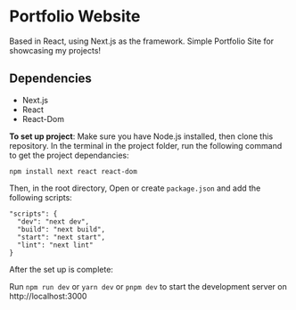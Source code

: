 # Portfolio Website

Based in React, using Next.js as the framework. Simple Portfolio Site for showcasing my projects!

## Dependencies 

* Next.js 
* React 
* React-Dom

**To set up project**: Make sure you have Node.js installed, then clone this repository. In the terminal in the project folder, run the following command to get the project dependancies: 

```npm install next react react-dom```


Then, in the root directory, Open or create `package.json` and add the following scripts:

```
"scripts": {
  "dev": "next dev",
  "build": "next build",
  "start": "next start",
  "lint": "next lint"
}
```

After the set up is complete:

Run `npm run dev` or `yarn dev` or `pnpm dev` to start the development server on http://localhost:3000
